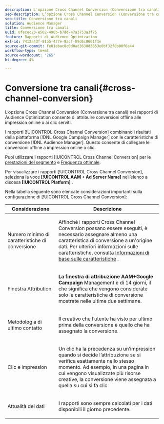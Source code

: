 ```yaml
---
description: L’opzione Cross Channel Conversion (Conversione tra canali) nei rapporti di Audience Optimization consente di attribuire conversioni offline alle impression online o ai clic serviti.
seo-description: L’opzione Cross Channel Conversion (Conversione tra canali) nei rapporti di Audience Optimization consente di attribuire conversioni offline alle impression online o ai clic serviti.
seo-title: Conversione tra canali
solution: Audience Manager
title: Conversione tra canali
uuid: 0fecec23-e502-490b-b7dd-47a3753a3f75
feature: Rapporti di Audience Optimization
exl-id: 7412a43f-81b5-477e-8acf-89d6c8661f1e
source-git-commit: fe01ebac8c0d0ad3630d3853e0bf32f0b00f6a44
workflow-type: tm+mt
source-wordcount: '265'
ht-degree: 4%

---
```


# Conversione tra canali{#cross-channel-conversion}

L’opzione Cross Channel Conversion (Conversione tra canali) nei rapporti di Audience Optimization consente di attribuire conversioni offline alle impression online o ai clic serviti.

I rapporti [!UICONTROL Cross Channel Conversion] combinano i risultati della piattaforma [!DNL Google Campaign Manager] con le caratteristiche di conversione [!DNL Audience Manager]. Questo consente di collegare le conversioni offline a impression online o clic.

Puoi utilizzare i rapporti [!UICONTROL Cross Channel Conversion] per le [prestazioni del segmento](../../../reporting/audience-optimization-reports/aor-advertisers/segment-performance.md) e [Frequenza ottimale](../../../reporting/audience-optimization-reports/aor-advertisers/optimal-frequency.md).

Per visualizzare i rapporti [!UICONTROL Cross Channel Conversion], seleziona la voce **[!UICONTROL AAM + Ad Server Name]** nell’elenco a discesa **[!UICONTROL Platform]** .

Nella tabella seguente sono elencate considerazioni importanti sulla configurazione di [!UICONTROL Cross Channel Conversion]:

<table id="table_62590B4AB7624B619EC9AA8FF89722C9"> 
 <thead> 
  <tr> 
   <th class="entry"> Considerazione </th> 
   <th class="entry"> Descrizione </th> 
  </tr> 
 </thead>
 <tbody> 
  <tr> 
   <td colname="col01"> <p>Numero minimo di caratteristiche di conversione </p> </td> 
   <td colname="col1"> <p>Affinché i rapporti <span class="wintitle"> Cross Channel Conversion</span> possano essere eseguiti, è necessario assegnare almeno una caratteristica di conversione a un'origine dati. Per ulteriori informazioni sulle caratteristiche, consulta <a href="../../../features/traits/create-onboarded-rule-based-traits.md"> Informazioni di base sulle caratteristiche</a> . </p> </td> 
  </tr>
  <tr> 
   <td> <p>Finestra Attribution </p> </td> 
   <td> <p> <b><span class="uicontrol"> La finestra di attribuzione AAM+Google Campaign </span></b> Management è di 14 giorni, il che significa che vengono considerate solo le caratteristiche di conversione mostrate nelle ultime due settimane. </p> </td> 
  </tr> 
  <tr> 
   <td> <p>Metodologia di ultimo contatto </p> </td> 
   <td> <p>Il creativo che l’utente ha visto per ultimo prima della conversione è quello che ha assegnato la conversione. </p> </td> 
  </tr> 
  <tr> 
   <td> <p>Clic e impression </p> </td> 
   <td> <p>Un clic ha la precedenza su un’impression quando si decide l’attribuzione se si verifica esattamente nello stesso momento. Ad esempio, in una pagina in cui vengono visualizzate più risorse creative, la conversione viene assegnata a quella su cui si fa clic. </p> </td> 
  </tr> 
  <tr> 
   <td> <p>Attualità dei dati </p> </td> 
   <td> <p>I rapporti sono sempre calcolati per i dati disponibili il giorno precedente. </p> </td> 
  </tr> 
 </tbody> 
</table>
